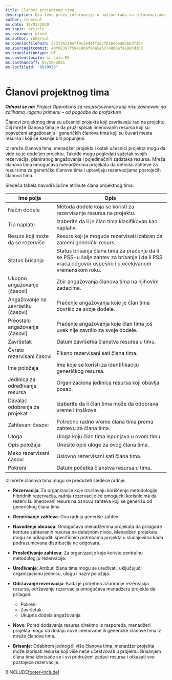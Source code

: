 ```yaml
---
title: Članovi projektnog tima
description: Ova tema pruža informacije o načinu rada sa informacijama, atributima i rasporedom članova projektnog tima.
author: ruhercul
ms.date: 10/01/2020
ms.topic: article
ms.reviewer: kfend
ms.author: ruhercul
ms.openlocfilehash: 273736219aff9c2ed4ffa8cf616d6ea656bd7294
ms.sourcegitcommit: 40f68387f594180af64a5e5c748b6efa188bd300
ms.translationtype: HT
ms.contentlocale: sr-Latn-RS
ms.lasthandoff: 05/10/2021
ms.locfileid: "6010938"
---
```

# <a name="project-team-members"></a>Članovi projektnog tima

_**Odnosi se na:** Project Operations za resurs/scenarije koji nisu zasnovani na zalihama, laganu primenu – od pogodbe do profakture_

Članovi projektnog tima su učesnici projekta koji završavaju rad na projektu. Cilj mreže članova tima je da pruži spisak imenovanih resursa koji su posvećeni angažovanju i generičkih članova tima koji su čuvari mesta resursa i koji će kasnije biti popunjeni.

Iz mreže članova tima, menadžer projekta i ostali učesnici projekta mogu da vide ko je dodeljen projektu. Takođe mogu pogledati sažetak svojih rezervacija, planiranog angažovanja i pojedinačnih zadataka resursa. Mreža članova tima omogućava menadžerima projekata da definišu zahteve za resursima za generičke članove tima i upravljaju rezervacijama postojećih članova tima.

Sledeća tabela navodi ključne atribute člana projektnog tima.

| Ime polja          | Opis                                                                                                                                                                  |
|--------------------------|-----------------------------------------------------------------------------------------------------------------------------------------------------------------------------------|
| Način dodele        | Metoda dodele koja se koristi za rezervisanje resursa na projektu.                                                                         |
| Tip naplate             | Izaberite da li je član tima klasifikovan kao naplativ.                                                                                                                                       |
| Resurs koji može da se rezerviše        | Resurs koji je moguće rezervisati izabran da zameni generički resurs.                                                                                                                   |
| Status brisanja            | Status brisanja člana tima za praćenje da li se PSS-u šalje zahtev za brisanje i da li PSS vraća odgovor uspešno i u očekivanom vremenskom roku. |
| Ukupno angažovanje (časovi)     | Zbir angažovanja članova tima na njihovim zadacima.                                                                                                                         |
| Angažovanje na završetku (časovi) | Praćenje angažovanja koje je član tima dovršio za svoje dodele.                                                                                           |
| Preostalo angažovanje (časovi) | Praćenje angažovanja koje član tima još uvek nije završio za svoje dodele.                                                                                    |
| Završetak                   | Datum završetka članstva resursa u timu.                                                                                                                                            |
| Čvrsto rezervisani časovi        | Fiksno rezervisani sati člana tima.                                                                                                                                                                |
| Ime položaja            | Ime koje se koristi za identifikaciju generičkog resursa.                                                                                                                                   |
| Jedinica za određivanje resursa          | Organizaciona jedinica resursa koji obavlja posao.                                                                                                                      |
| Davalac odobrenja za projekat         | Izaberite da li član tima može da odobrava vreme i troškove.                                                                                                                     |
| Zahtevani časovi           | Potrebno radno vreme člana tima prema zahtevu za člana tima.                                                                                                                       |
| Uloga                     | Uloga koju član tima ispunjava u ovom timu.                                                                                                                                |
| Opis položaja     | Unesite opis uloge za ovog člana tima.                                                                                                                             |
| Meko rezervisani časovi        | Uslovno rezervisani sati člana tima.                                                                                                                                                                 |
| Pokreni                    | Datum početka članstva resursa u timu.                                                                                                                                          |

Iz mreže članova tima mogu se preduzeti sledeće radnje:

- **Rezervacija**: Za organizacije koje izvršavaju korišćenje metodologije hibridnih rezervacija, radnja rezervacije će omogućiti korisnicima da rezervišu imenovani resurs na osnovu zahteva koji se generišu od generičkog člana tima
- **Generisanje zahteva**: Ova radnja generiše zahtev.
- **Navođenje obrasca**: Omogućava menadžerima projekata da prilagode konture zahtevanih resursa na detaljnom nivou. Menadžeri projekata mogu se prilagoditi specifičnim potrebama projekta u slučajevima kada podrazumevana distribucija ne odgovara.
- **Prosleđivanje zahteva**: Za organizacije koje koriste centralnu metodologiju rezervacije.
- **Uređivanje**: Atributi člana tima mogu se uređivati, uključujući organizacionu jedinicu, ulogu i naziv položaja.
- **Održavanje rezervacija**: Kada je potrebno ažuriranje rezervacija resursa, održavanje rezervacija omogućava menadžeru projekta da prilagodi:

    - Pokreni
    - Završetak
    - Ukupna dodela angažovanja

- **Novo**: Pored dodavanja resursa direktno iz rasporeda, menadžeri projekta mogu da dodaju nove imenovane ili generičke članove tima iz mreže članova tima.
- **Brisanje**: Odabirom jednog ili više članova tima, menadžer projekta može izbrisati resurse koji više neće učestvovati u projektu. Brisanjem člana tima izbrisaće se i svi pridruženi zadaci resursa i otkazati sve postojeće rezervacije.


[!INCLUDE[footer-include](../includes/footer-banner.md)]